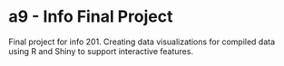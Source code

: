 # a9 - Info Final Project 
Final project for info 201. Creating data visualizations for compiled data using R and Shiny to support interactive features. 
